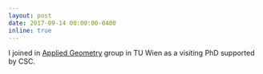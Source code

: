 ```yaml
---
layout: post
date: 2017-09-14 00:00:00-0400
inline: true
---
```


I joined in <a href="https://www.geometrie.tuwien.ac.at/geom/ig/index.php"  target="_blank">Applied Geometry</a> group in TU Wien as a visiting PhD supported by CSC.

